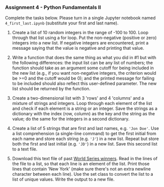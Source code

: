 ### Assignment 4 - Python Fundamentals II

Complete the tasks below. Please turn in a single Jupyter notebook named `4_first_last.ipynb` (substitute your first and last name).

1. Create a list of 10 random integers in the range of -100 to 100. Loop through that list using a for loop. Put the non-negative (positive or zero) integers into a new list. If negative integers are encountered, print a message saying that the value is negative and printing that value.

2. Write a function that does the same thing as what you did in #1 but with the following differences: the input list can be any list of numbers; the function should take as an argument some cutoff for being included in the new list (e.g., if you want non-negative integers, the criterion would be >=0 and the cutoff would be 0); and the printed message for failing to be included should also reflect this user-defined parameter. The new list should be returned by the function.

3. Create a two-dimensional list with 3 'rows' and 4 'columns' and a mixture of strings and integers. Loop through each element of the list and check if each element is a string or an integer. Save the strings as a dictionary with the index (row, column) as the key and the string as the value; do the same for the integers in a second dictionary.

4. Create a list of 5 strings that are first and last names, e.g. `'Jon Doe'`. Use a list comprehension (a single-line command) to get the first initial from each name and store each string (e.g. `'J'`) in a new list. Repeat but store both the first and last initial (e.g. `'JD'`) in a new list. Save this second list to a text file.

5. Download this text file of past [World Series winners](https://github.com/cuttlefishh/python-for-data-analysis/blob/master/data/world_series_winners.txt). Read in the lines of the file to a list, so that each line is an element of the list. Print those lines that contain 'New York' (make sure there's not an extra newline character between each line). Use the set class to convert the list to a list of unique values. Write the output to a new file.
